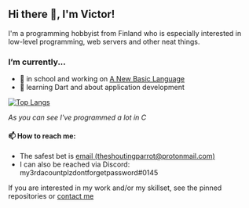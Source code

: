 ## Hi there 👋, I'm Victor!

I'm a programming hobbyist from Finland who is especially interested in low-level programming, web servers and other neat things.

### I’m currently...
  - 🔭 in school and working on [A New Basic Language](https://github.com/TheShoutingParrot/anbl)
  - 🌱 learning Dart and about application development

[![Top Langs](https://github-readme-stats.vercel.app/api/top-langs/?username=theshoutingparrot&theme=dark&layout=compact)](https://github.com/anuraghazra/github-readme-stats)

*As you can see I've programmed a lot in C*

#### 📫 How to reach me:
  - The safest bet is [email (theshoutingparrot@protonmail.com)](mailto:theshoutingparrot@protonmail.com)
  - I can also be reached via Discord: my3rdacountplzdontforgetpassword#0145

If you are interested in my work and/or my skillset, see the pinned repositories or [contact me](mailto:theshoutingparrot@protonmail.com)

<!--
**TheShoutingParrot/TheShoutingParrot** is a ✨ _special_ ✨ repository because its `README.md` (this file) appears on your GitHub profile.

Here are some ideas to get you started:

- 🔭 I’m currently working on ...
- 🌱 I’m currently learning ...
- 👯 I’m looking to collaborate on ...
- 🤔 I’m looking for help with ...
- 💬 Ask me about ...
- 📫 How to reach me: ...
- 😄 Pronouns: ...
- ⚡ Fun fact: ...
-->
